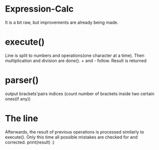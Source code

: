 Expression-Calc
===================
It is a bit raw, but improvements are already being made.
# execute()
Line is split to numbers and operations(one character at a time). Then multiplication and division are done(). + and - follow. Result is returned
# parser()
output brackets'pairs indices (count number of brackets inside two certain ones(if any))
# The line
Afterwards, the result of previous operations is processed similarly to execute(). Only this time all possible mistakes are checked for and corrected. print(result) :)
